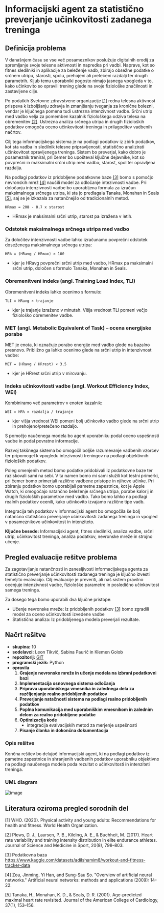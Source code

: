 # Informacijski agent za statistično preverjanje učinkovitosti zadanega treninga

## Definicija problema

V današnjem času se vse več posameznikov poslužuje digitalnih orodij za spremljanje svoje telesne aktivnosti in napredka pri vadbi. Naprave, kot so fitnes sledilniki in aplikacije za beleženje vadb, zbirajo obsežne podatke o srčnem utripu, starosti, spolu, prehojeni ali pretečeni razdalji ter drugih parametrih. Kljub temu uporabniki pogosto nimajo jasnega vpogleda v to, kako učinkovito so opravili trening glede na svoje fiziološke značilnosti in zastavljene cilje.

Po podatkih Svetovne zdravstvene organizacije [[1]](#1) redna telesna aktivnost prispeva k izboljšanju zdravja in zmanjšanju tveganja za kronične bolezni, vendar je ključnega pomena tudi ustrezna intenzivnost vadbe. Srčni utrip med vadbo velja za pomemben kazalnik fiziološkega odziva telesa na obremenitev [[2]](#2). Ustrezna analiza srčnega utripa in drugih fizioloških podatkov omogoča oceno učinkovitosti treninga in prilagoditev vadbenih načrtov.

Cilj tega informacijskega sistema je na podlagi podatkov iz zbirk podatkov, kot sta vadba in sledilnik telesne pripravljenosti, statistično analizirati učinkovitost opravljenega treninga. Sistem bo preverjal, kako dobro je posameznik treniral, pri čemer bo upošteval ključne dejavnike, kot so povprečni in maksimalni srčni utrip med vadbo, starost, spol ter opravljena razdalja. 

Na podlagi podatkov iz pridobljene podatkovne baze [[3]](#3) bomo s pomočjo nevronskih mrež [[4]](#4) naučili model za odločanje intezivnosti vadbe. Pri določanju intenzivnosti vadbe bo uporabljena formula za izračun maksimalnega srčnega utripa, ki sta jo predlagala Tanaka, Monahan in Seals [[5]](#5), saj se je izkazala za natančnejšo od tradicionalnih metod.

    HRmax = 208 - 0.7 x starost
- HRmax je maksimalni srčni utrip, starost pa izražena v letih.


### Odstotek maksimalnega srčnega utripa med vadbo
Za določitev intenzivnosti vadbe lahko izračunamo povprečni odstotek doseženega maksimalnega srčnega utripa:

    HR% = (HRavg / HRmax) × 100

- kjer je HRavg povprečni srčni utrip med vadbo, HRmax pa maksimalni srčni utrip, določen s formulo Tanaka, Monahan in Seals.


### Obremenitveni indeks (angl. Training Load Index, TLI)
Obremenitveni indeks lahko ocenimo s formulo:

    TLI = HRavg × trajanje

- kjer je trajanje izraženo v minutah. Višja vrednost TLI pomeni večjo fiziološko obremenitev vadbe.


### MET (angl. Metabolic Equivalent of Task) – ocena energijske porabe
MET je enota, ki označuje porabo energije med vadbo glede na bazalno presnovo. Približno ga lahko ocenimo glede na srčni utrip in intenzivnost vadbe:

    MET = (HRavg / HRrest) × 3.5

- kjer je HRrest srčni utrip v mirovanju.

### Indeks učinkovitosti vadbe (angl. Workout Efficiency Index, WEI)
Kombiniramo več parametrov v enoten kazalnik:

    WEI = HR% × razdalja / trajanje

- kjer višja vrednost WEI pomeni bolj učinkovito vadbo glede na srčni utrip in prehojeno/pretečeno razdaljo.

S pomočjo naučenega modela bo agent uporabniku podal oceno uspešnosti vadbe in podal povratne informacije. 

Razvoj takšnega sistema bo omogočil boljše razumevanje vadbenih vzorcev ter pripomogel k vpogledu intezivnosti treningov na podlagi objektivnih fizioloških podatkov.

Poleg omenjenih metod bomo podatke pridobivali iz podatkovne baze ter raziskovali sami na sebi. V ta namen bomo mi sami služili kot testni primerki, pri čemer bomo primerjali različne vadbene pristope in njihove učinke. Pri zbiranju podatkov bomo uporabljali pametne zapestnice, kot je Apple Watch, ki omogočajo natančno beleženje srčnega utripa, porabe kalorij in drugih fizioloških parametrov med vadbo. Tako bomo lahko na podlagi realnih podatkov ocenili, kako učinkovito izvajamo različne tipe vadb. 

Integracija teh podatkov v informacijski agent bo omogočila še bolj natančno statistično preverjanje učinkovitosti zadanega treninga in vpogled v posameznikovo učinkovitost in intenziteto. 
 
 **Ključne besede:** Informacijski agent, fitnes sledilniki, analiza vadbe, srčni utrip, učinkovitost treninga, analiza podatkov, nevronske mreže in strojno učenje.
 
## Pregled evaluacije rešitve problema
Za zagotavljanje natančnosti in zanesljivosti informacijskega agenta za statistično preverjanje učinkovitosti zadanega treninga je ključno izvesti temeljito evalvacijo. Cilj evaluacije je preveriti, ali naš sistem pravilno ocenjuje intenzivnost vadbe, fiziološke parametre in posledično učinkovitost samega treninga.

Za dosego tega bomo uporabili dva ključne pristope:
 - Učenje nevronske mreže: Iz pridobljenih podatkov [[3]](#3) bomo zgradili model za oceno učinkovitosti izvedene vadbe 
 - Statistična analiza: Iz pridobljenega modela preverjali rezultate. 

 ## Načrt rešitve
 
 - **skupina:** 10
 - **sodelavci:** Leon Tikvič, Sabina Paurič in Klemen Golob
 - **repozitorij:** [GIT](https://github.com/dolfa321/POVEZLJIVI-SISTEMI-IN-INTELIGENTNE-STORITVE)
 - **programski jezik:** Python
 - **opravila**
    1. **Grajenje nevronske mreže in učenje modela na izbrani podatkovni bazi**
    3. **Implementacija osnovnega sistema odločanja**
    4. **Priprava uporabniškega vmesnika in zalednega dela za razčljenjanje realno pridobljenih podatkov**
    5. **Preverjanje natačnosti sistema na podlagi realno pridobljenih podatkov**
    6. **Poplna komunikacija med uporabniškim vmesnikom in zalednim delom za realno pridobljene podatke**
    7. **Optimizacija kode**
        - integracija evalvacijskih metod za merjenje uspešnosti
    8. **Pisanje članka in dokončna dokumentacija**
      
### Opis rešitve
Končna rešitev bo delujoč informacijski agent, ki na podlagi podatkov iz pametne zapestnice in shranjenih vadbenih podatkov uporabniku objektivno na podlagi naučenega modela poda rezultat o učinkovitosti in intenziteti treninga. 

### UML diagram

![image](image.png)

## Literatura oziroma pregled sorodnih del

[1] WHO. (2020). Physical activity and young adults: Recommendations for health and fitness. World Health Organization.

[2] Plews, D. J., Laursen, P. B., Kilding, A. E., & Buchheit, M. (2017). Heart rate variability and training intensity distribution in elite endurance athletes. Journal of Science and Medicine in Sport, 20(8), 798–803.

[3] Podatkovna baza https://www.kaggle.com/datasets/adilshamim8/workout-and-fitness-tracker-data

[4] Zou, Jinming, Yi Han, and Sung-Sau So. "Overview of artificial neural networks." Artificial neural networks: methods and applications (2009): 14-22.

[5] Tanaka, H., Monahan, K. D., & Seals, D. R. (2001). Age-predicted maximal heart rate revisited. Journal of the American College of Cardiology, 37(1), 153–156.


